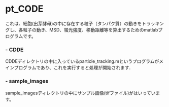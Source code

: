 # pt_CODE

これは、細胞(出芽酵母)の中に存在する粒子（タンパク質）の動きをトラッキングし、各粒子の動き、MSD、蛍光強度、移動距離等を算出するためのmatlabプログラムです。
　　
　　
　　
### - CDDE

CDDEディレクトリの中に入っているparticle_tracking.mというプログラムがメインプログラムであり、これを実行すると処理が開始されます.
　　
　　
　　
### - sample_images

sample_imagesディレクトリの中にサンプル画像(tifファイル)がはいっています。
